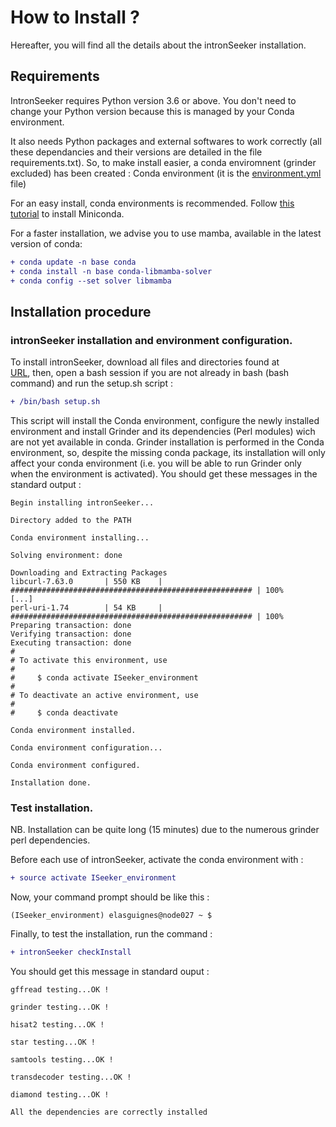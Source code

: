 How to Install ?
================

Hereafter, you will find all the details about the intronSeeker installation.

Requirements
------------

IntronSeeker requires Python version 3.6 or above. You don't need to change your Python version because this is managed by your Conda environment.

It also needs Python packages and external softwares to work 
correctly (all these dependancies and their versions are detailed in the file 
requirements.txt). So, to make install easier, a conda enviromnent (grinder excluded)
has been created  : Conda environment 
(it is the [environment.yml](https://forgemia.inra.fr/emilien.lasguignes/intronSeeker/-/blob/master/config/environment.yml) file)

For an easy install, conda environments is recommended. 
Follow [this tutorial](https://conda.io/projects/conda/en/latest/user-guide/install/index.html) to install Miniconda.

For a faster installation, we advise you to use mamba, available in the latest version of conda:

```diff
+ conda update -n base conda
+ conda install -n base conda-libmamba-solver
+ conda config --set solver libmamba 
```

Installation procedure
----------------------

### intronSeeker installation and environment configuration.

To install intronSeeker, download all files and directories found at  
[URL](https://forgemia.inra.fr/emilien.lasguignes/intronSeeker),
then, open a bash session if you are not already in bash (bash command) and run the setup.sh script :

 ```diff
 + /bin/bash setup.sh
 ```

This script will  install the Conda environment, configure the newly installed
environment and install Grinder and its dependencies (Perl modules) wich are not yet
available in conda. Grinder installation is performed in the Conda environment, so, despite
the missing conda package, its installation will only affect your
conda environment (i.e. you will be able to run Grinder only when the environment is activated).
You should get these messages in the standard output :

```
Begin installing intronSeeker...

Directory added to the PATH

Conda environment installing...

Solving environment: done

Downloading and Extracting Packages
libcurl-7.63.0       | 550 KB    | ###################################################### | 100% 
[...]
perl-uri-1.74        | 54 KB     | ###################################################### | 100%
Preparing transaction: done
Verifying transaction: done
Executing transaction: done
#
# To activate this environment, use
#
#     $ conda activate ISeeker_environment
#
# To deactivate an active environment, use
#
#     $ conda deactivate

Conda environment installed.

Conda environment configuration...

Conda environment configured.

Installation done.

```

### Test installation.

NB. Installation can be quite long (15 minutes) due to the numerous grinder perl dependencies. 

Before each use of intronSeeker, activate the conda environment with :

```diff
+ source activate ISeeker_environment
```

Now, your command prompt should be like this :

```
(ISeeker_environment) elasguignes@node027 ~ $
```

Finally, to test the installation, run the command :

```diff
+ intronSeeker checkInstall
```

You should get this message in standard ouput : 

```
gffread testing...OK ! 

grinder testing...OK ! 

hisat2 testing...OK ! 

star testing...OK ! 

samtools testing...OK ! 

transdecoder testing...OK ! 

diamond testing...OK ! 

All the dependencies are correctly installed
```
